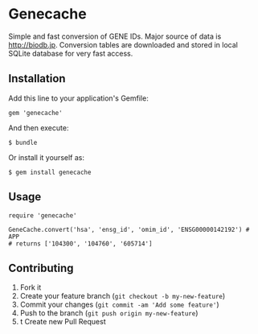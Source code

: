 # Genecache

Simple and fast conversion of GENE IDs. Major source of data is http://biodb.jp. Conversion tables are downloaded and stored in local SQLite database for very fast access.

## Installation

Add this line to your application's Gemfile:

    gem 'genecache'

And then execute:

    $ bundle

Or install it yourself as:

    $ gem install genecache

## Usage

    require 'genecache'

    GeneCache.convert('hsa', 'ensg_id', 'omim_id', 'ENSG00000142192') # APP 
    # returns ['104300', '104760', '605714']

## Contributing

1. Fork it
2. Create your feature branch (`git checkout -b my-new-feature`)
3. Commit your changes (`git commit -am 'Add some feature'`)
4. Push to the branch (`git push origin my-new-feature`)
5. t Create new Pull Request
